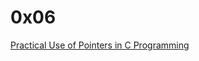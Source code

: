 # 0x06

[Practical Use of Pointers in C Programming](https://www.youtube.com/watch?v=KzLC_9VAoX0&ab_channel=Dr.EhoneahObed)
